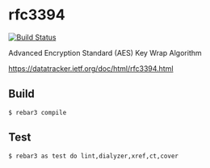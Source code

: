 rfc3394
=====

[![Build Status](https://github.com/sg2342/erl_rfc3394/workflows/Common%20Test/badge.svg)](https://github.com/sg2342/erl_rfc3394/actions?query=branch%3Amain+workflow%3A"Common+Test")

Advanced Encryption Standard (AES) Key Wrap Algorithm

https://datatracker.ietf.org/doc/html/rfc3394.html


Build
-----

    $ rebar3 compile
	
	
Test
-----

    $ rebar3 as test do lint,dialyzer,xref,ct,cover
